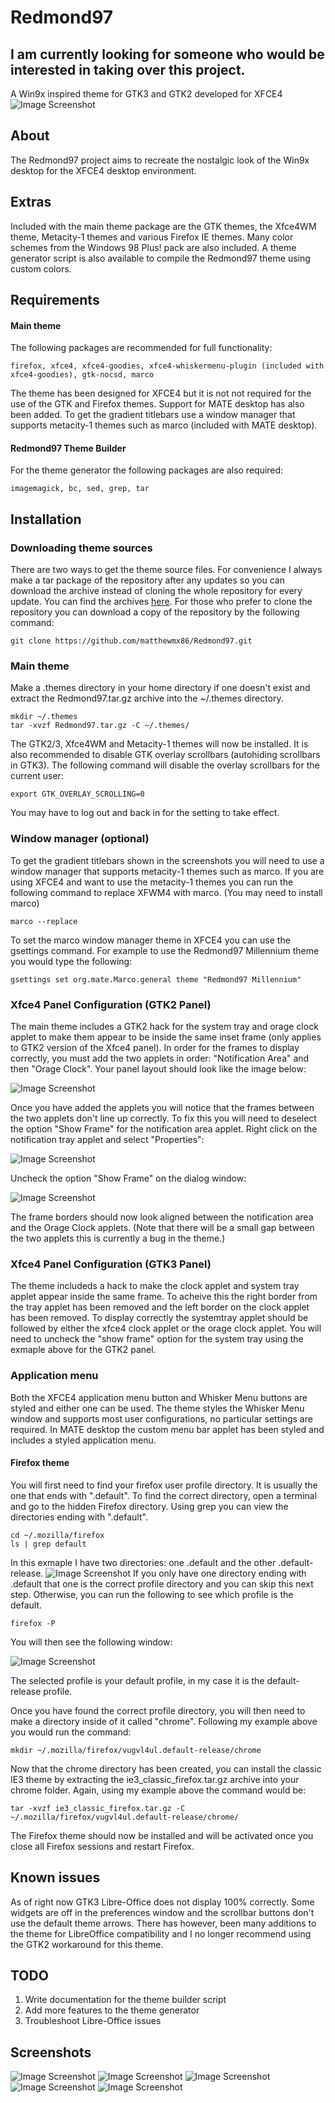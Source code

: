 # Redmond97
## I am currently looking for someone who would be interested in taking over this project.

A Win9x inspired theme for GTK3 and GTK2 developed for XFCE4
![Image Screenshot](https://github.com/matthewmx86/Redmond97/blob/master/Screenshots/Screenshot.png)



## About
The Redmond97 project aims to recreate the nostalgic look of the Win9x desktop for the XFCE4 desktop environment. 

## Extras
Included with the main theme package are the GTK themes, the Xfce4WM theme, Metacity-1 themes and various Firefox IE themes.
Many color schemes from the Windows 98 Plus! pack are also included. A theme generator script is also available 
to compile the Redmond97 theme using custom colors.

## Requirements
#### Main theme
The following packages are recommended for full functionality:
```
firefox, xfce4, xfce4-goodies, xfce4-whiskermenu-plugin (included with xfce4-goodies), gtk-nocsd, marco
```
The theme has been designed for XFCE4 but it is not not required
for the use of the GTK and Firefox themes. Support for MATE desktop has also been added. 
To get the gradient titlebars use a window manager that supports metacity-1 themes such as marco (included with MATE desktop). 

#### Redmond97 Theme Builder
For the theme generator the following packages are also required:
```
imagemagick, bc, sed, grep, tar
```

## Installation

### Downloading theme sources
There are two ways to get the theme source files. For convenience I always make a tar package of the repository after any updates so you can download
the archive instead of cloning the whole repository for every update. You can find the archives [here](https://github.com/matthewmx86/Redmond97/tree/master/Packages).
For those who prefer to clone the repository you can download a copy of the repository by the following command:
```
git clone https://github.com/matthewmx86/Redmond97.git
```

### Main theme
Make a .themes directory in your home directory if one doesn't exist and extract the Redmond97.tar.gz archive into 
the ~/.themes directory.
```
mkdir ~/.themes
tar -xvzf Redmond97.tar.gz -C ~/.themes/
```
The GTK2/3, Xfce4WM and Metacity-1 themes will now be installed.
It is also recommended to disable GTK overlay scrollbars (autohiding scrollbars in GTK3). The following command
will disable the overlay scrollbars for the current user:
```
export GTK_OVERLAY_SCROLLING=0
```
You may have to log out and back in for the setting to take effect.

### Window manager (optional)
To get the gradient titlebars shown in the screenshots you will need to use a window manager
that supports metacity-1 themes such as marco. If you are using XFCE4 and want to use the metacity-1 
themes you can run the following command to replace XFWM4 with marco. (You may need to install marco)
```
marco --replace
```
To set the marco window manager theme in XFCE4 you can use the gsettings command. For example to use
the Redmond97 Millennium theme you would type the following:
```
gsettings set org.mate.Marco.general theme "Redmond97 Millennium"
```

### Xfce4 Panel Configuration (GTK2 Panel)
The main theme includes a GTK2 hack for the system tray and orage clock applet to make them appear to be
inside the same inset frame (only applies to GTK2 version of the Xfce4 panel). In order for the frames to display
correctly, you must add the two applets in order: "Notification Area" and then "Orage Clock". Your panel layout should look
like the image below:

![Image Screenshot](https://github.com/matthewmx86/Redmond97/blob/master/Screenshots/applet.png)

Once you have added the applets you will notice that the frames between the two applets don't line up correctly.
To fix this you will need to deselect the option "Show Frame" for the notification area applet.
Right click on the notification tray applet and select "Properties":

![Image Screenshot](https://github.com/matthewmx86/Redmond97/blob/master/Screenshots/properties.png)

Uncheck the option "Show Frame" on the dialog window:

![Image Screenshot](https://github.com/matthewmx86/Redmond97/blob/master/Screenshots/dialog.png)

The frame borders should now look aligned between the notification area and the Orage Clock applets.
(Note that there will be a small gap between the two applets this is currently a bug in the theme.)

### Xfce4 Panel Configuration (GTK3 Panel)
The theme includeds a hack to make the clock applet and system tray applet appear inside the same frame. To acheive this
the right border from the tray applet has been removed and the left border on the clock applet has been removed.
To display correctly the systemtray applet should be followed by either the xfce4 clock applet or the orage clock
applet. You will need to uncheck the "show frame" option for the system tray using the exmaple above for the GTK2 panel.

### Application menu
Both the XFCE4 application menu button and Whisker Menu buttons are styled and either one can be used. The theme styles
the Whisker Menu window and supports most user configurations, no particular settings are required. In MATE desktop the
custom menu bar applet has been styled and includes a styled application menu.

#### Firefox theme
You will first need to find your firefox user profile directory. It is usually the one that ends with ".default".
To find the correct directory, open a terminal and go to the hidden Firefox directory. Using grep you can view the directories
ending with ".default".
```
cd ~/.mozilla/firefox
ls | grep default
```
In this exmaple I have two directories: one .default and the other .default-release. 
![Image Screenshot](https://github.com/matthewmx86/Redmond97/blob/master/Screenshots/console.png)
If you only have one directory ending with .default that one is the correct profile directory and you can skip
this next step. Otherwise, you can run the following to see which profile is the default.
```
firefox -P
```
You will then see the following window:

![Image Screenshot](https://github.com/matthewmx86/Redmond97/blob/master/Screenshots/firefox.png)

The selected profile is your default profile, in my case it is the default-release profile.

Once you have found the correct profile directory, you will then need to make a directory inside of it called "chrome".
Following my example above you would run the command:
```
mkdir ~/.mozilla/firefox/vugvl4ul.default-release/chrome
```
Now that the chrome directory has been created, you can install the classic IE3 theme by extracting the 
ie3_classic_firefox.tar.gz archive into your chrome folder. Again, using my example above the command would be:
```
tar -xvzf ie3_classic_firefox.tar.gz -C ~/.mozilla/firefox/vugvl4ul.default-release/chrome/
```
The Firefox theme should now be installed and will be activated once you close all Firefox sessions and restart Firefox.
## Known issues
As of right now GTK3 Libre-Office does not display 100% correctly. Some widgets are off in the preferences 
window and the scrollbar buttons don't use the default theme arrows. There has however, been many additions to the theme for LibreOffice compatibility
and I no longer recommend using the GTK2 workaround for this theme.

## TODO
1. Write documentation for the theme builder script
2. Add more features to the theme generator
3. Troubleshoot Libre-Office issues

## Screenshots
![Image Screenshot](https://github.com/matthewmx86/Redmond97/blob/master/Screenshots/Screenshot1.png)
![Image Screenshot](https://github.com/matthewmx86/Redmond97/blob/master/Screenshots/Screenshot2.png)
![Image Screenshot](https://github.com/matthewmx86/Redmond97/blob/master/Screenshots/Screenshot3.png)
![Image Screenshot](https://github.com/matthewmx86/Redmond97/blob/master/Screenshots/Screenshot4.png)
![Image Screenshot](https://github.com/matthewmx86/Redmond97/blob/master/Screenshots/Screenshot5.png)
